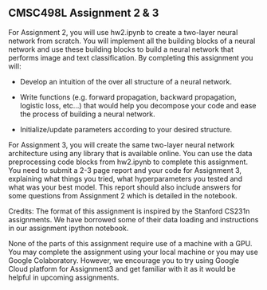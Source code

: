 ## CMSC498L Assignment 2 & 3

For Assignment 2, you will use hw2.ipynb to create a two-layer neural network from scratch. You will implement all the building blocks of a neural network and use these building blocks to build a neural network that performs image and text classification.  By completing this assignment you will:

- Develop an intuition of the over all structure of a neural network.

- Write functions (e.g. forward propagation, backward propagation, logistic loss, etc...) that would help you decompose your code and ease the process of building a neural network.

- Initialize/update parameters according to your desired structure.


For Assignment 3, you will create the same two-layer neural network architecture using any library that is available online. You can use the data preprocessing code blocks from hw2.ipynb to complete this assignment. 
You need to submit a 2-3 page report and your code for Assignment 3, explaining what things you tried, what hyperparameters you tested and what was your best model. This report should also include answers for some questions from Assignment 2 which is detailed in the notebook. 

Credits: The format of this assignment is inspired by the Stanford CS231n assignments. We have borrowed some of their data loading and instructions in our assignment ipython notebook.

None of the parts of this assignment require use of a machine with a GPU. You may complete the assignment using your local machine or you may use Google Colaboratory. However, we encourage you to try using Google Cloud platform for Assignment3 and get familiar with it as it would be helpful in upcoming assignments.
